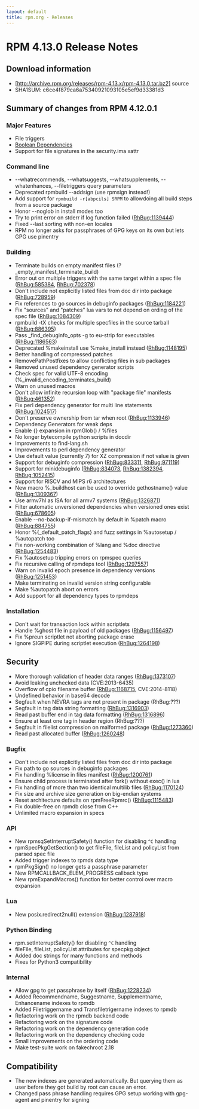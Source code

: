 ```yaml
---
layout: default
title: rpm.org - Releases
---
```


# RPM 4.13.0 Release Notes



## Download information
 * [http://archive.rpm.org/releases/rpm-4.13.x/rpm-4.13.0.tar.bz2] source
 * SHA1SUM: c6ce4f879ca6a75340921093105e5ef9d33381d3

## Summary of changes from RPM 4.12.0.1

### Major Features

 * File triggers
 * [Boolean Dependencies](/user_doc/boolean_dependencies.html)
 * Support for file signatures in the security.ima xattr

### Command line

 * --whatrecommends, --whatsuggests, --whatsupplements, --whatenhances, --filetriggers query parameters
 * Deprecated rpmbuild --addsign (use rpmsign instead!)
 * Add support for `rpmbuild -r[abpcils] SRPM` to allowdoing all build steps from a source package 
 * Honor --noglob in install modes too
 * Try to print error on stderr if log function failed ([RhBug:1139444](https://bugzilla.redhat.com/show_bug.cgi?id=1139444))
 * Fixed --last sorting with non-en locales
 * RPM no longer asks for passphrases of GPG keys on its own but lets GPG use pinentry

### Building
 * Terminate builds on empty manifest files (?_empty_manifest_terminate_build)
 * Error out on multiple triggers with the same target within a spec file ([RhBug:585384](https://bugzilla.redhat.com/show_bug.cgi?id=585384), [RhBug:702378](https://bugzilla.redhat.com/show_bug.cgi?id=702378))
 * Don't include not explicitly listed files from doc dir into package ([RhBug:728959](https://bugzilla.redhat.com/show_bug.cgi?id=728959))
 * Fix references to go sources in debuginfo packages ([RhBug:1184221](https://bugzilla.redhat.com/show_bug.cgi?id=1184221))
 * Fix "sources" and "patches" lua vars to not depend on ording of the spec file ([RhBug:1084309](https://bugzilla.redhat.com/show_bug.cgi?id=1084309))
 * rpmbuild -tX checks for multiple specfiles in the source tarball ([RhBug:886395](https://bugzilla.redhat.com/show_bug.cgi?id=886395))
 * Pass _find_debuginfo_opts -g to eu-strip for executables ([RhBug:1186563](https://bugzilla.redhat.com/show_bug.cgi?id=1186563))
 * Deprecated %makeinstall use %make_install instead ([RhBug:1148195](https://bugzilla.redhat.com/show_bug.cgi?id=1148195))
 * Better handling of compressed patches
 * RemovePathPostfixes to allow conflicting files in sub packages
 * Removed unused dependency generator scripts
 * Check spec for valid UTF-8 encoding (%_invalid_encoding_terminates_build)
 * Warn on unused macros
 * Don't allow infinite recursion loop with "package file" manifests ([RhBug:461352](https://bugzilla.redhat.com/show_bug.cgi?id=461352))
 * Fix perl dependency generator for multi line statements ([RhBug:1024517](https://bugzilla.redhat.com/show_bug.cgi?id=1024517))
 * Don't preserve ownership from tar when root ([RhBug:1133946](https://bugzilla.redhat.com/show_bug.cgi?id=1133946))
 * Dependency Generators for weak deps
 * Enable {} expansion in rpmGlob() / %files
 * No longer bytecompile python scripts in docdir
 * Improvements to find-lang.sh
 * Improvements to perl dependency generator
 * Use default value (currently 7) for XZ compression if not value is given 
 * Support for debuginfo compression ([RhBug:833311](https://bugzilla.redhat.com/show_bug.cgi?id=833311), [RhBug:971119](https://bugzilla.redhat.com/show_bug.cgi?id=971119))
 * Support for minidebuginfo ([RhBug:834073](https://bugzilla.redhat.com/show_bug.cgi?id=834073), [RhBug:1382394](https://bugzilla.redhat.com/show_bug.cgi?id=1382394), [RhBug:1052415](https://bugzilla.redhat.com/show_bug.cgi?id=1052415))
 * Support for RISCV and MIPS r6 architectures
 * New macro %_buildhost can be used to override gethostname() value ([RhBug:1309367](https://bugzilla.redhat.com/show_bug.cgi?id=1309367))
 * Use armv7hl as ISA for all armv7 systems ([RhBug:1326871](https://bugzilla.redhat.com/show_bug.cgi?id=1326871))
 * Filter automatic unversioned dependencies when versioned ones exist ([RhBug:678605](https://bugzilla.redhat.com/show_bug.cgi?id=678605))
 * Enable --no-backup-if-mismatch by default in %patch macro ([RhBug:884755](https://bugzilla.redhat.com/show_bug.cgi?id=884755))
 * Honor %{_default_patch_flags} and fuzz settings in %autosetup / %autopatch too
 * Fix non-working combination of %lang and %doc directive ([RhBug:1254483](https://bugzilla.redhat.com/show_bug.cgi?id=1254483))
 * Fix %autosetup tripping errors on rpmspec queries
 * Fix recursive calling of rpmdeps tool ([RhBug:1297557](https://bugzilla.redhat.com/show_bug.cgi?id=1297557))
 * Warn on invalid epoch presence in dependency versions ([RhBug:1251453](https://bugzilla.redhat.com/show_bug.cgi?id=1251453))
 * Make terminating on invalid version string configurable
 * Make %autopatch abort on errors
 * Add support for all dependency types to rpmdeps
 

### Installation
 * Don't wait for transaction lock within scriptlets
 * Handle %ghost file in payload of old packages ([RhBug:1156497](https://bugzilla.redhat.com/show_bug.cgi?id=1156497))
 * Fix %preun scriptlet not aborting package erase
 * Ignore SIGPIPE during scriptlet execution ([RhBug:1264198](https://bugzilla.redhat.com/show_bug.cgi?id=1264198))

## Security
 * More thorough validation of header data ranges ([RhBug:1373107](https://bugzilla.redhat.com/show_bug.cgi?id=1373107))
 * Avoid leaking unchecked data (CVE:2013-6435)
 * Overflow of cpio filename buffer ([RhBug:1168715](https://bugzilla.redhat.com/show_bug.cgi?id=1168715), CVE:2014-8118)
 * Undefined behavior in base64 decode 
 * Segfault when NEVRA tags are not present in package (RhBug:???)
 * Segfault in tag data string formatting ([RhBug:1316903](https://bugzilla.redhat.com/show_bug.cgi?id=1316903))
 * Read past buffer end in tag data formatting ([RhBug:1316896](https://bugzilla.redhat.com/show_bug.cgi?id=1316896))
 * Ensure at least one tag in header region (RhBug:???)
 * Segfault in filelist compression on malformed package ([RhBug:1273360](https://bugzilla.redhat.com/show_bug.cgi?id=1273360))
 * Read past allocated buffer ([RhBug:1260248](https://bugzilla.redhat.com/show_bug.cgi?id=1260248))

### Bugfix
 * Don't include not explicitly listed files from doc dir into package
 * Fix path to go sources in debuginfo packages
 * Fix handling %license in files manifest ([RhBug:1200761](https://bugzilla.redhat.com/show_bug.cgi?id=1200761))
 * Ensure child process is terminated after fork() without exec() in lua
 * Fix handling of more than two identical multilib files ([RhBug:1170124](https://bugzilla.redhat.com/show_bug.cgi?id=1170124))
 * Fix  size and archive size generation on big-endian systems
 * Reset architecture defaults on rpmFreeRpmrc() ([RhBug:1115483](https://bugzilla.redhat.com/show_bug.cgi?id=1115483))
 * Fix double-free on rpmdb close from C++
 * Unlimited macro expansion in specs 

### API
 * New rpmsqSetInterruptSafety() function for disabling `^C` handling
 * rpmSpecPkgGetSection() to get fileFile, fileList and policyList from parsed spec file
 * Added trigger indexes to rpmds data type
 * rpmPkgSign() no longer gets a passphrase parameter
 * New RPMCALLBACK_ELEM_PROGRESS callback type
 * New rpmExpandMacros() function for better control over macro expansion

### Lua
 * New posix.redirect2null() extension ([RhBug:1287918](https://bugzilla.redhat.com/show_bug.cgi?id=1287918))

### Python Binding
 * rpm.setInterruptSafety() for disabling `^C` handling
 * fileFile, fileList, policyList attributes for specpkg object
 * Added doc strings for many functions and methods
 * Fixes for Python3 compatibility

### Internal
 * Allow gpg to get passphrase by itself ([RhBug:1228234](https://bugzilla.redhat.com/show_bug.cgi?id=1228234))
 * Added Recommendname, Suggestname, Supplementname, Enhancename indexes to rpmdb
 * Added Filetriggername and Transfiletrigername indexes to rpmdb
 * Refactoring work on the rpmdb backend code
 * Refactoring work on the signature code
 * Refactoring work on the dependency generation code
 * Refactoring work on the dependency checking code
 * Small improvements on the ordering code
 * Make test-suite work on fakechroot 2.18

## Compatibility
 * The new indexes are generated automatically. But querying them as user before they got build by root can cause an error.
 * Changed pass phrase handling requires GPG setup working with gpg-agent and pinentry for signing

